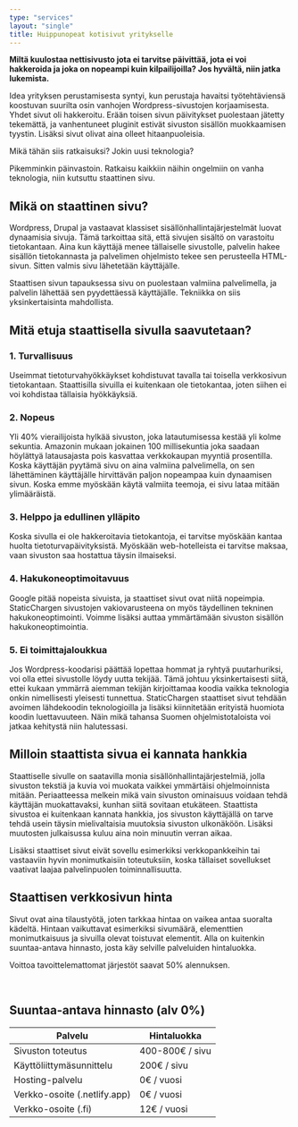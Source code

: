 ```yaml
---
type: "services"
layout: "single"
title: Huippunopeat kotisivut yritykselle
---
```


**Miltä kuulostaa nettisivusto jota ei tarvitse päivittää, jota ei voi hakkeroida ja joka on nopeampi kuin kilpailijoilla? Jos hyvältä, niin jatka lukemista.**

Idea yrityksen perustamisesta syntyi, kun perustaja havaitsi työtehtäviensä koostuvan suurilta osin vanhojen Wordpress-sivustojen korjaamisesta. Yhdet sivut oli hakkeroitu. Erään toisen sivun päivitykset puolestaan jätetty tekemättä, ja vanhentuneet pluginit estivät sivuston sisällön muokkaamisen tyystin. Lisäksi sivut olivat aina olleet hitaanpuoleisia.

Mikä tähän siis ratkaisuksi? Jokin uusi teknologia?

Pikemminkin päinvastoin. Ratkaisu kaikkiin näihin ongelmiin on vanha teknologia, niin kutsuttu staattinen sivu.

## Mikä on staattinen sivu?

Wordpress, Drupal ja vastaavat klassiset sisällönhallintajärjestelmät luovat dynaamisia sivuja. Tämä tarkoittaa sitä, että sivujen sisältö on varastoitu tietokantaan. Aina kun käyttäjä menee tällaiselle sivustolle, palvelin hakee sisällön tietokannasta ja palvelimen ohjelmisto tekee sen perusteella HTML-sivun. Sitten valmis sivu lähetetään käyttäjälle.

Staattisen sivun tapauksessa sivu on puolestaan valmiina palvelimella, ja palvelin lähettää sen pyydettäessä käyttäjälle. Tekniikka on siis yksinkertaisinta mahdollista.

## Mitä etuja staattisella sivulla saavutetaan?

<div class="indented">

### 1. Turvallisuus

Useimmat tietoturvahyökkäykset kohdistuvat tavalla tai toisella verkkosivun tietokantaan. Staattisilla sivuilla ei kuitenkaan ole tietokantaa, joten siihen ei voi kohdistaa tällaisia hyökkäyksiä.

### 2. Nopeus

Yli 40% vierailijoista hylkää sivuston, joka latautumisessa kestää yli kolme sekuntia. Amazonin mukaan jokainen 100 millisekuntia joka saadaan höylättyä latausajasta pois kasvattaa verkkokaupan myyntiä prosentilla. Koska käyttäjän pyytämä sivu on aina valmiina palvelimella, on sen lähettäminen käyttäjälle hirvittävän paljon nopeampaa kuin dynaamisen sivun. Koska emme myöskään käytä valmiita teemoja, ei sivu lataa mitään ylimääräistä.

### 3. Helppo ja edullinen ylläpito

Koska sivulla ei ole hakkeroitavia tietokantoja, ei tarvitse myöskään kantaa huolta tietoturvapäivityksistä. Myöskään web-hotelleista ei tarvitse maksaa, vaan sivuston saa hostattua täysin ilmaiseksi.

### 4. Hakukoneoptimoitavuus

Google pitää nopeista sivuista, ja staattiset sivut ovat niitä nopeimpia. StaticChargen sivustojen vakiovarusteena on myös täydellinen tekninen hakukoneoptimointi. Voimme lisäksi auttaa ymmärtämään sivuston sisällön hakukoneoptimointia.

### 5. Ei toimittajaloukkua

Jos Wordpress-koodarisi päättää lopettaa hommat ja ryhtyä puutarhuriksi, voi olla ettei sivustolle löydy uutta tekijää. Tämä johtuu yksinkertaisesti siitä, ettei kukaan ymmärrä aiemman tekijän kirjoittamaa koodia vaikka teknologia onkin nimellisesti yleisesti tunnettua. StaticChargen staattiset sivut tehdään avoimen lähdekoodin teknologioilla ja lisäksi kiinnitetään erityistä huomiota koodin luettavuuteen. Näin mikä tahansa Suomen ohjelmistotaloista voi jatkaa kehitystä niin halutessasi.

</div>

## Milloin staattista sivua ei kannata hankkia

Staattiselle sivulle on saatavilla monia sisällönhallintajärjestelmiä, jolla sivuston tekstiä ja kuvia voi muokata vaikkei ymmärtäisi ohjelmoinnista mitään. Periaatteessa melkein mikä vain sivuston ominaisuus voidaan tehdä käyttäjän muokattavaksi, kunhan siitä sovitaan etukäteen. Staattista sivustoa ei kuitenkaan kannata hankkia, jos sivuston käyttäjällä on tarve tehdä usein täysin mielivaltaisia muutoksia sivuston ulkonäköön. Lisäksi muutosten julkaisussa kuluu aina noin minuutin verran aikaa.

Lisäksi staattiset sivut eivät sovellu esimerkiksi verkkopankkeihin tai vastaaviin hyvin monimutkaisiin toteutuksiin, koska tällaiset sovellukset vaativat laajaa palvelinpuolen toiminnallisuutta.

## Staattisen verkkosivun hinta

Sivut ovat aina tilaustyötä, joten tarkkaa hintaa on vaikea antaa suoralta kädeltä. Hintaan vaikuttavat esimerkiksi sivumäärä, elementtien monimutkaisuus ja sivuilla olevat toistuvat elementit. Alla on kuitenkin suuntaa-antava hinnasto, josta käy selville palveluiden hintaluokka.

Voittoa tavoittelemattomat järjestöt saavat 50% alennuksen.

<br/>

## Suuntaa-antava hinnasto (alv 0%)

<table style="width:100%">
  <thead>
    <tr>
      <th>Palvelu</th>
      <th>Hintaluokka</th> 
    </tr>
  </thead>
  <tbody>
    <tr>
      <td>Sivuston toteutus</td>
      <td>400-800€ / sivu</td>
    </tr>
    <tr>
      <td>Käyttöliittymäsunnittelu</td>
      <td>200€ / sivu</td>
    </tr>
    <tr>
      <td>Hosting-palvelu</td>
      <td>0€ / vuosi</td>
    </tr>
    <tr>
      <td>Verkko-osoite (.netlify.app)</td>
      <td>0€ / vuosi</td>
    </tr>
    <tr>
      <td>Verkko-osoite (.fi)</td>
      <td>12€ / vuosi</td>
    </tr>
  </tbody>
</table>